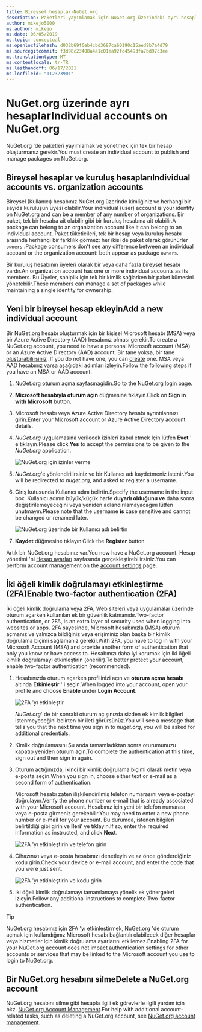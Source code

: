 ```yaml
---
title: Bireysel hesaplar-NuGet.org
description: Paketleri yayımlamak için NuGet.org üzerindeki ayrı hesaplar gereklidir
author: mikejo5000
ms.author: mikejo
ms.date: 06/05/2019
ms.topic: conceptual
ms.openlocfilehash: d032b69f6eb4cbd3687ca60190c15aed9b7a4d79
ms.sourcegitcommit: f3d98c23408a4a1c01ea92fc45493fa7bd97c3ee
ms.translationtype: MT
ms.contentlocale: tr-TR
ms.lasthandoff: 06/17/2021
ms.locfileid: "112323901"
---
```

# <a name="individual-accounts-on-nugetorg"></a><span data-ttu-id="9ea1a-103">NuGet.org üzerinde ayrı hesaplar</span><span class="sxs-lookup"><span data-stu-id="9ea1a-103">Individual accounts on NuGet.org</span></span>

<span data-ttu-id="9ea1a-104">NuGet.org 'de paketleri yayımlamak ve yönetmek için tek bir hesap oluşturmanız gerekir.</span><span class="sxs-lookup"><span data-stu-id="9ea1a-104">You must create an individual account to publish and manage packages on NuGet.org.</span></span>

## <a name="individual-accounts-vs-organization-accounts"></a><span data-ttu-id="9ea1a-105">Bireysel hesaplar ve kuruluş hesapları</span><span class="sxs-lookup"><span data-stu-id="9ea1a-105">Individual accounts vs. organization accounts</span></span>

<span data-ttu-id="9ea1a-106">Bireysel (Kullanıcı) hesabınız NuGet.org üzerinde kimliğiniz ve herhangi bir sayıda kuruluşun üyesi olabilir.</span><span class="sxs-lookup"><span data-stu-id="9ea1a-106">Your individual (user) account is your identity on NuGet.org and can be a member of any number of organizations.</span></span> <span data-ttu-id="9ea1a-107">Bir paket, tek bir hesaba ait olabilir gibi bir kuruluş hesabına ait olabilir.</span><span class="sxs-lookup"><span data-stu-id="9ea1a-107">A package can belong to an organization account like it can belong to an individual account.</span></span> <span data-ttu-id="9ea1a-108">Paket tüketicileri, tek bir hesap veya kuruluş hesabı arasında herhangi bir farklılık görmez: her ikisi de paket olarak görünürler `owners` .</span><span class="sxs-lookup"><span data-stu-id="9ea1a-108">Package consumers don't see any difference between an individual account or the organization account: both appear as package `owners`.</span></span>

<span data-ttu-id="9ea1a-109">Bir kuruluş hesabının üyeleri olarak bir veya daha fazla bireysel hesabı vardır.</span><span class="sxs-lookup"><span data-stu-id="9ea1a-109">An organization account has one or more individual accounts as its members.</span></span> <span data-ttu-id="9ea1a-110">Bu Üyeler, sahiplik için tek bir kimlik sağlarken bir paket kümesini yönetebilir.</span><span class="sxs-lookup"><span data-stu-id="9ea1a-110">These members can manage a set of packages while maintaining a single identity for ownership.</span></span>

## <a name="add-a-new-individual-account"></a><span data-ttu-id="9ea1a-111">Yeni bir bireysel hesap ekleyin</span><span class="sxs-lookup"><span data-stu-id="9ea1a-111">Add a new individual account</span></span>

<span data-ttu-id="9ea1a-112">Bir NuGet.org hesabı oluşturmak için bir kişisel Microsoft hesabı (MSA) veya bir Azure Active Directory (AAD) hesabınız olması gerekir.</span><span class="sxs-lookup"><span data-stu-id="9ea1a-112">To create a NuGet.org account, you need to have a personal Microsoft account (MSA) or an Azure Active Directory (AAD) account.</span></span> <span data-ttu-id="9ea1a-113">Bir tane yoksa, bir tane [oluşturabilirsiniz](https://signup.live.com) .</span><span class="sxs-lookup"><span data-stu-id="9ea1a-113">If you do not have one, you can [create](https://signup.live.com) one.</span></span> <span data-ttu-id="9ea1a-114">MSA veya AAD hesabınız varsa aşağıdaki adımları izleyin.</span><span class="sxs-lookup"><span data-stu-id="9ea1a-114">Follow the following steps if you have an MSA or AAD account.</span></span>

1. <span data-ttu-id="9ea1a-115">[NuGet.org oturum açma sayfasına](https://www.nuget.org/users/account/LogOn)gidin.</span><span class="sxs-lookup"><span data-stu-id="9ea1a-115">Go to the [NuGet.org login page](https://www.nuget.org/users/account/LogOn).</span></span>

1. <span data-ttu-id="9ea1a-116">**Microsoft hesabıyla oturum açın** düğmesine tıklayın.</span><span class="sxs-lookup"><span data-stu-id="9ea1a-116">Click on **Sign in with Microsoft** button.</span></span>

1. <span data-ttu-id="9ea1a-117">Microsoft hesabı veya Azure Active Directory hesabı ayrıntılarınızı girin.</span><span class="sxs-lookup"><span data-stu-id="9ea1a-117">Enter your Microsoft account or Azure Active Directory account details.</span></span>

1. <span data-ttu-id="9ea1a-118">*NuGet.org* uygulamasına verilecek izinleri kabul etmek Için lütfen **Evet** ' e tıklayın.</span><span class="sxs-lookup"><span data-stu-id="9ea1a-118">Please click **Yes** to accept the permissions to be given to the *NuGet.org* application.</span></span>

   ![NuGet.org için izinler verme](media/nuget-org-permissions.png)

1. <span data-ttu-id="9ea1a-120">*NuGet.org*'e yönlendirilirsiniz ve bir Kullanıcı adı kaydetmeniz istenir.</span><span class="sxs-lookup"><span data-stu-id="9ea1a-120">You will be redirected to *nuget.org*, and asked to register a username.</span></span>

1. <span data-ttu-id="9ea1a-121">Giriş kutusunda Kullanıcı adını belirtin.</span><span class="sxs-lookup"><span data-stu-id="9ea1a-121">Specify the username in the input box.</span></span> <span data-ttu-id="9ea1a-122">Kullanıcı adının büyük/küçük harfe **duyarlı olduğunu ve** daha sonra değiştirilemeyeceğini veya yeniden adlandırılamayacağını lütfen unutmayın.</span><span class="sxs-lookup"><span data-stu-id="9ea1a-122">Please note that the username **is** case sensitive and cannot be changed or renamed later.</span></span>

   ![NuGet.org üzerinde bir Kullanıcı adı belirtin](media/nuget-org-register.png) 

1. <span data-ttu-id="9ea1a-124">**Kaydet** düğmesine tıklayın.</span><span class="sxs-lookup"><span data-stu-id="9ea1a-124">Click the **Register** button.</span></span>

<span data-ttu-id="9ea1a-125">Artık bir NuGet.org hesabınız var.</span><span class="sxs-lookup"><span data-stu-id="9ea1a-125">You now have a NuGet.org account.</span></span> <span data-ttu-id="9ea1a-126">Hesap yönetimi 'ni [Hesap ayarları](https://www.nuget.org/account) sayfasında gerçekleştirebilirsiniz.</span><span class="sxs-lookup"><span data-stu-id="9ea1a-126">You can perform account management on the [account settings](https://www.nuget.org/account) page.</span></span>

## <a name="enable-two-factor-authentication-2fa"></a><span data-ttu-id="9ea1a-127">İki öğeli kimlik doğrulamayı etkinleştirme (2FA)</span><span class="sxs-lookup"><span data-stu-id="9ea1a-127">Enable two-factor authentication (2FA)</span></span>

<span data-ttu-id="9ea1a-128">İki öğeli kimlik doğrulama veya 2FA, Web siteleri veya uygulamalar üzerinde oturum açarken kullanılan ek bir güvenlik katmanıdır.</span><span class="sxs-lookup"><span data-stu-id="9ea1a-128">Two-factor authentication, or 2FA, is an extra layer of security used when logging into websites or apps.</span></span> <span data-ttu-id="9ea1a-129">2FA sayesinde, Microsoft hesabınızla (MSA) oturum açmanız ve yalnızca bildiğiniz veya erişiminiz olan başka bir kimlik doğrulama biçimi sağlamanız gerekir.</span><span class="sxs-lookup"><span data-stu-id="9ea1a-129">With 2FA, you have to log in with your Microsoft Account (MSA) and provide another form of authentication that only you know or have access to.</span></span> <span data-ttu-id="9ea1a-130">Hesabınızı daha iyi korumak için iki öğeli kimlik doğrulamayı etkinleştirin (önerilir).</span><span class="sxs-lookup"><span data-stu-id="9ea1a-130">To better protect your account, enable two-factor authentication (recommended).</span></span>

1. <span data-ttu-id="9ea1a-131">Hesabınızda oturum açarken profilinizi açın ve **oturum açma hesabı** altında **Etkinleştir** ' i seçin.</span><span class="sxs-lookup"><span data-stu-id="9ea1a-131">When logged into your account, open your profile and choose **Enable** under **Login Account**.</span></span>

   ![2FA 'yı etkinleştir](media/nuget-org-register-2fa.png)

   <span data-ttu-id="9ea1a-133">*NuGet.org*' de bir sonraki oturum açışınızda sizden ek kimlik bilgileri istenmeyeceğini belirten bir ileti görürsünüz.</span><span class="sxs-lookup"><span data-stu-id="9ea1a-133">You will see a message that tells you that the next time you sign in to *nuget.org*, you will be asked for additional credentials.</span></span>

2. <span data-ttu-id="9ea1a-134">Kimlik doğrulamasını Şu anda tamamladıktan sonra oturumunuzu kapatıp yeniden oturum açın.</span><span class="sxs-lookup"><span data-stu-id="9ea1a-134">To complete the authentication at this time, sign out and then sign in again.</span></span>

3. <span data-ttu-id="9ea1a-135">Oturum açtığınızda, ikinci bir kimlik doğrulama biçimi olarak metin veya e-posta seçin.</span><span class="sxs-lookup"><span data-stu-id="9ea1a-135">When you sign in, choose either text or e-mail as a second form of authentication.</span></span>

   <span data-ttu-id="9ea1a-136">Microsoft hesabı zaten ilişkilendirilmiş telefon numarasını veya e-postayı doğrulayın.</span><span class="sxs-lookup"><span data-stu-id="9ea1a-136">Verify the phone number or e-mail that is already associated with your Microsoft account.</span></span> <span data-ttu-id="9ea1a-137">Hesabınız için yeni bir telefon numarası veya e-posta girmeniz gerekebilir.</span><span class="sxs-lookup"><span data-stu-id="9ea1a-137">You may need to enter a new phone number or e-mail for your account.</span></span> <span data-ttu-id="9ea1a-138">Bu durumda, istenen bilgileri belirtildiği gibi girin ve **İleri**' ye tıklayın.</span><span class="sxs-lookup"><span data-stu-id="9ea1a-138">If so, enter the required information as instructed, and click **Next**.</span></span>

   ![2FA 'yı etkinleştirin ve telefon girin](media/nuget-org-sign-in-2fa.png)

4. <span data-ttu-id="9ea1a-140">Cihazınızı veya e-posta hesabınızı denetleyin ve az önce gönderdiğiniz kodu girin.</span><span class="sxs-lookup"><span data-stu-id="9ea1a-140">Check your device or e-mail account, and enter the code that you were just sent.</span></span>

   ![2FA 'yı etkinleştirin ve kodu girin](media/nuget-org-enter-code-2fa.png)

5. <span data-ttu-id="9ea1a-142">Iki öğeli kimlik doğrulamayı tamamlamaya yönelik ek yönergeleri izleyin.</span><span class="sxs-lookup"><span data-stu-id="9ea1a-142">Follow any additional instructions to complete Two-factor authentication.</span></span>

> [!Tip]
> <span data-ttu-id="9ea1a-143">NuGet.org hesabınız için 2FA 'yı etkinleştirmek, NuGet.org 'de oturum açmak için kullandığınız Microsoft hesabı bağlantılı olabilecek diğer hesaplar veya hizmetler için kimlik doğrulama ayarlarını etkilemez.</span><span class="sxs-lookup"><span data-stu-id="9ea1a-143">Enabling 2FA for your NuGet.org account does not impact authentication settings for other accounts or services that may be linked to the Microsoft account you use to login to NuGet.org.</span></span>

## <a name="delete-a-nugetorg-account"></a><span data-ttu-id="9ea1a-144">Bir NuGet.org hesabını silme</span><span class="sxs-lookup"><span data-stu-id="9ea1a-144">Delete a NuGet.org account</span></span>

<span data-ttu-id="9ea1a-145">NuGet.org hesabını silme gibi hesapla ilgili ek görevlerle ilgili yardım için bkz. [NuGet.org Account Management](/nuget/nuget-org/nuget-org-faq#nuget.org-account-management).</span><span class="sxs-lookup"><span data-stu-id="9ea1a-145">For help with additional account-related tasks, such as deleting a NuGet.org account, see [NuGet.org account management](/nuget/nuget-org/nuget-org-faq#nuget.org-account-management).</span></span>
